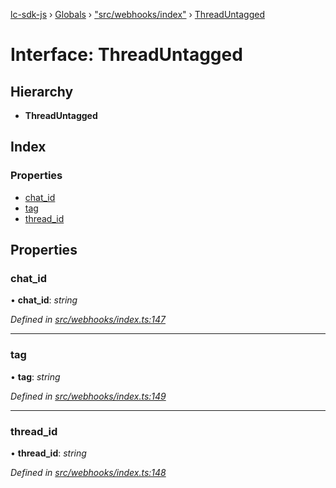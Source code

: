 [lc-sdk-js](../README.md) › [Globals](../globals.md) › ["src/webhooks/index"](../modules/_src_webhooks_index_.md) › [ThreadUntagged](_src_webhooks_index_.threaduntagged.md)

# Interface: ThreadUntagged

## Hierarchy

* **ThreadUntagged**

## Index

### Properties

* [chat_id](_src_webhooks_index_.threaduntagged.md#chat_id)
* [tag](_src_webhooks_index_.threaduntagged.md#tag)
* [thread_id](_src_webhooks_index_.threaduntagged.md#thread_id)

## Properties

###  chat_id

• **chat_id**: *string*

*Defined in [src/webhooks/index.ts:147](https://github.com/livechat/lc-sdk-js/blob/5281c0a/src/webhooks/index.ts#L147)*

___

###  tag

• **tag**: *string*

*Defined in [src/webhooks/index.ts:149](https://github.com/livechat/lc-sdk-js/blob/5281c0a/src/webhooks/index.ts#L149)*

___

###  thread_id

• **thread_id**: *string*

*Defined in [src/webhooks/index.ts:148](https://github.com/livechat/lc-sdk-js/blob/5281c0a/src/webhooks/index.ts#L148)*
